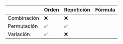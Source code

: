 
|             | Orden | Repetición | Fórmula |
| ----------- | ----- | ---------- | ------- |
| Combinación | ❌     | ❌          |         |
| Permutación | ✅     | ✅          |         |
| Variación   | ✅     | ❌          |         |
